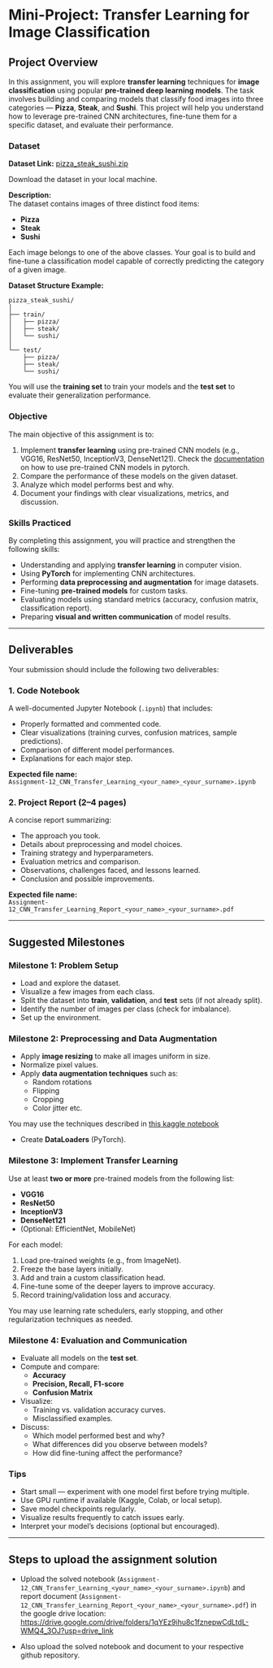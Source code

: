 # Mini-Project: Transfer Learning for Image Classification

## Project Overview

In this assignment, you will explore **transfer learning** techniques for **image classification** using popular **pre-trained deep learning models**. The task involves building and comparing models that classify food images into three categories — **Pizza**, **Steak**, and **Sushi**. This project will help you understand how to leverage pre-trained CNN architectures, fine-tune them for a specific dataset, and evaluate their performance.

### Dataset

**Dataset Link:** [pizza_steak_sushi.zip](https://github.com/skarma91/logicmojo-data-science-april-2025/blob/main/Assignments/Assignment-12-Computer_Vision/pizza_steak_sushi.zip)

Download the dataset in your local machine.

**Description:**  
The dataset contains images of three distinct food items:
- **Pizza**
- **Steak**
- **Sushi**

Each image belongs to one of the above classes. Your goal is to build and fine-tune a classification model capable of correctly predicting the category of a given image.

**Dataset Structure Example:**
```
pizza_steak_sushi/
│
├── train/
│   ├── pizza/
│   ├── steak/
│   └── sushi/
│
└── test/
    ├── pizza/
    ├── steak/
    └── sushi/
```

You will use the **training set** to train your models and the **test set** to evaluate their generalization performance.


### Objective

The main objective of this assignment is to:
1. Implement **transfer learning** using pre-trained CNN models (e.g., VGG16, ResNet50, InceptionV3, DenseNet121). Check the [documentation](https://docs.pytorch.org/vision/main/models.html) on how to use pre-trained CNN models in pytorch.
2. Compare the performance of these models on the given dataset.
3. Analyze which model performs best and why.
4. Document your findings with clear visualizations, metrics, and discussion.

### Skills Practiced

By completing this assignment, you will practice and strengthen the following skills:
- Understanding and applying **transfer learning** in computer vision.
- Using **PyTorch** for implementing CNN architectures.
- Performing **data preprocessing and augmentation** for image datasets.
- Fine-tuning **pre-trained models** for custom tasks.
- Evaluating models using standard metrics (accuracy, confusion matrix, classification report).
- Preparing **visual and written communication** of model results.

---

## Deliverables

Your submission should include the following two deliverables:

### 1. Code Notebook
A well-documented Jupyter Notebook (`.ipynb`) that includes:
- Properly formatted and commented code.
- Clear visualizations (training curves, confusion matrices, sample predictions).
- Comparison of different model performances.
- Explanations for each major step.

**Expected file name:**  
`Assignment-12_CNN_Transfer_Learning_<your_name>_<your_surname>.ipynb`

### 2. Project Report (2–4 pages)
A concise report summarizing:
- The approach you took.
- Details about preprocessing and model choices.
- Training strategy and hyperparameters.
- Evaluation metrics and comparison.
- Observations, challenges faced, and lessons learned.
- Conclusion and possible improvements.

**Expected file name:**  
`Assignment-12_CNN_Transfer_Learning_Report_<your_name>_<your_surname>.pdf`

---

## Suggested Milestones

### Milestone 1: Problem Setup
- Load and explore the dataset.
- Visualize a few images from each class.
- Split the dataset into **train**, **validation**, and **test** sets (if not already split).
- Identify the number of images per class (check for imbalance).
- Set up the environment.


###  Milestone 2: Preprocessing and Data Augmentation
- Apply **image resizing** to make all images uniform in size.
- Normalize pixel values.
- Apply **data augmentation techniques** such as:
  - Random rotations
  - Flipping
  - Cropping
  - Color jitter
  etc.

You may use the techniques described in [this kaggle notebook](https://www.kaggle.com/code/mohamedmustafa/7-data-augmentation-on-images-using-pytorch)
- Create **DataLoaders** (PyTorch).


### Milestone 3: Implement Transfer Learning
Use at least **two or more** pre-trained models from the following list:
- **VGG16**
- **ResNet50**
- **InceptionV3**
- **DenseNet121**
- (Optional: EfficientNet, MobileNet)

For each model:
1. Load pre-trained weights (e.g., from ImageNet).
2. Freeze the base layers initially.
3. Add and train a custom classification head.
4. Fine-tune some of the deeper layers to improve accuracy.
5. Record training/validation loss and accuracy.

You may use learning rate schedulers, early stopping, and other regularization techniques as needed.


### Milestone 4: Evaluation and Communication
- Evaluate all models on the **test set**.
- Compute and compare:
  - **Accuracy**
  - **Precision, Recall, F1-score**
  - **Confusion Matrix**
- Visualize:
  - Training vs. validation accuracy curves.
  - Misclassified examples.
- Discuss:
  - Which model performed best and why?
  - What differences did you observe between models?
  - How did fine-tuning affect the performance?


### Tips
- Start small — experiment with one model first before trying multiple.
- Use GPU runtime if available (Kaggle, Colab, or local setup).
- Save model checkpoints regularly.
- Visualize results frequently to catch issues early.
- Interpret your model’s decisions (optional but encouraged).

---

## Steps to upload the assignment solution

- Upload the solved notebook (`Assignment-12_CNN_Transfer_Learning_<your_name>_<your_surname>.ipynb`) and report document (`Assignment-12_CNN_Transfer_Learning_Report_<your_name>_<your_surname>.pdf`) in the google drive location: https://drive.google.com/drive/folders/1qYEz9ihu8c1fznepwCdLtdL-WMQ4_3OJ?usp=drive_link

- Also upload the solved notebook and document to your respective github repository.
